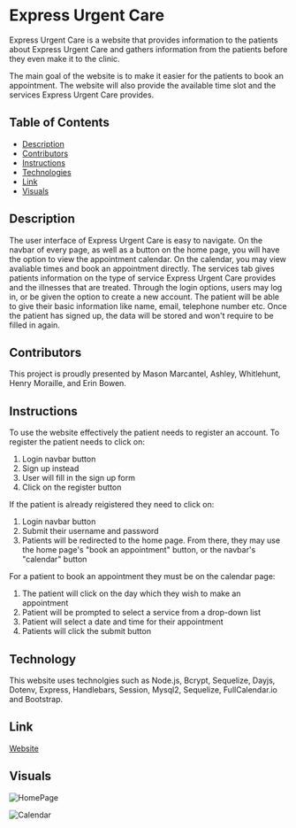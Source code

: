# Express Urgent Care

Express Urgent Care is a website that provides information to the patients about Express Urgent Care and gathers information from the patients before they even make it to the clinic.

The main goal of the website is to make it easier for the patients to book an appointment.  The website will also provide the available time slot and the services Express Urgent Care provides.  

## Table of Contents
- [Description](#description)
- [Contributors](#contributors)
- [Instructions](#instructions)
- [Technologies](#technologies)
- [Link](#link)
- [Visuals](#visuals)

## Description

The user interface of Express Urgent Care is easy to navigate.  On the navbar of every page, as well as a button on the home page, you will have the option to view the appointment calendar. On the calendar, you may view avaliable times and book an appointment directly. The services tab gives patients information on the type of service Express Urgent Care provides and the illnesses that are treated. Through the login options, users may log in, or be given the option to create a new account.  The patient will be able to give their basic information like name, email, telephone number etc.  Once the patient has signed up, the data will be stored and won't require to be filled in again.

## Contributors

This project is proudly presented by Mason Marcantel, Ashley, Whitlehunt, Henry Moraille, and Erin Bowen.

## Instructions

To use the website effectively the patient needs to register an account. To register the patient needs to click on:
1) Login navbar button
2) Sign up instead
3) User will fill in the sign up form
4) Click on the register button

If the patient is already reigistered they need to click on:
1) Login navbar button
2) Submit their username and password
3) Patients will be redirected to the home page. From there, they may use the home page's "book an appointment" button, or the navbar's "calendar" button

For a patient to book an appointment they must be on the calendar page:
1) The patient will click on the day which they wish to make an appointment
2) Patient will be prompted to select a service from a drop-down list
3) Patient will select a date and time for their appointment
4) Patients will click the submit button

## Technology

This website uses technolgies such as Node.js, Bcrypt, Sequelize, Dayjs, Dotenv, Express, Handlebars, Session, Mysql2, Sequelize, FullCalendar.io and Bootstrap.

## Link

[Website](https://enigmatic-tundra-51864.herokuapp.com/)

## Visuals

![HomePage](../assets/HomeSH.png)

![Calendar](../assets/CalendarSH.png)
